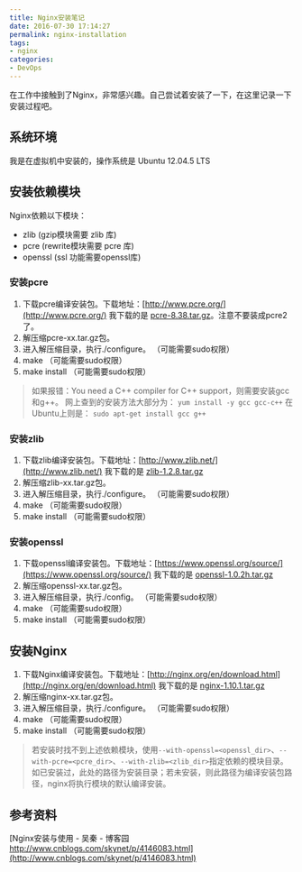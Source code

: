 ```yaml
---
title: Nginx安装笔记
date: 2016-07-30 17:14:27
permalink: nginx-installation
tags:
- nginx
categories:
- DevOps
---
```

在工作中接触到了Nginx，非常感兴趣。自己尝试着安装了一下，在这里记录一下安装过程吧。
<!--more-->
## 系统环境
我是在虚拟机中安装的，操作系统是 Ubuntu 12.04.5 LTS

## 安装依赖模块
Nginx依赖以下模块：
- zlib (gzip模块需要 zlib 库)
- pcre (rewrite模块需要 pcre 库)
- openssl (ssl 功能需要openssl库)

### 安装pcre

1. 下载pcre编译安装包。下载地址：[http://www.pcre.org/](http://www.pcre.org/)
    我下载的是 [pcre-8.38.tar.gz](ftp://ftp.csx.cam.ac.uk/pub/software/programming/pcre/pcre-8.38.tar.gz)。注意不要装成pcre2了。
2. 解压缩pcre-xx.tar.gz包。
3. 进入解压缩目录，执行./configure。 （可能需要sudo权限）
4. make （可能需要sudo权限）
5. make install （可能需要sudo权限）

> 如果报错：You need a C++ compiler for C++ support，则需要安装gcc和g++。
网上查到的安装方法大部分为：
`yum install -y gcc gcc-c++`
在Ubuntu上则是：
`sudo apt-get install gcc g++`


### 安装zlib

1. 下载zlib编译安装包。下载地址：[http://www.zlib.net/](http://www.zlib.net/)
    我下载的是 [zlib-1.2.8.tar.gz](http://zlib.net/zlib-1.2.8.tar.gz)
2. 解压缩zlib-xx.tar.gz包。
3. 进入解压缩目录，执行./configure。 （可能需要sudo权限）
4. make （可能需要sudo权限）
5. make install （可能需要sudo权限）


### 安装openssl

1. 下载openssl编译安装包。下载地址：[https://www.openssl.org/source/](https://www.openssl.org/source/)
    我下载的是 [openssl-1.0.2h.tar.gz](https://www.openssl.org/source/openssl-1.0.2h.tar.gz)
2. 解压缩openssl-xx.tar.gz包。
3. 进入解压缩目录，执行./config。 （可能需要sudo权限）
4. make （可能需要sudo权限）
5. make install （可能需要sudo权限）

## 安装Nginx

1. 下载Nginx编译安装包。下载地址：[http://nginx.org/en/download.html](http://nginx.org/en/download.html)
    我下载的是 [nginx-1.10.1.tar.gz](http://nginx.org/download/nginx-1.10.1.tar.gz)
2. 解压缩nginx-xx.tar.gz包。
3. 进入解压缩目录，执行./configure。 （可能需要sudo权限）
4. make （可能需要sudo权限）
5. make install （可能需要sudo权限）

> 若安装时找不到上述依赖模块，使用`--with-openssl=<openssl_dir>`、`--with-pcre=<pcre_dir>`、`--with-zlib=<zlib_dir>`指定依赖的模块目录。如已安装过，此处的路径为安装目录；若未安装，则此路径为编译安装包路径，nginx将执行模块的默认编译安装。

## 参考资料
[Nginx安装与使用 - 吴秦 - 博客园 http://www.cnblogs.com/skynet/p/4146083.html](http://www.cnblogs.com/skynet/p/4146083.html)
